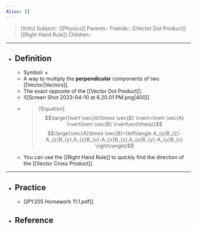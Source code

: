 ```yaml
---
Alias: []
---
```

> [!Info]
> Subject:: [[Physics]]
> Parents:: 
> Friends:: [[Vector Dot Product]] [[Right Hand Rule]]
> Children:: 
---
- ## Definition
	- Symbol: $\times$
	- A way to multiply the **perpendicular** components of two [[Vector|Vectors]].
	- The exact opposite of the [[Vector Dot Product]].
	- ![[Screen Shot 2023-04-10 at 6.20.01 PM.png|400]]
	- > [!Equation]
	  > $$\large{\lvert \vec{A}\times \vec{B} \rvert=\lvert \vec{A} \rvert\lvert \vec{B} \rvert\sin(\theta)}$$
	  > $$\large{\vec{A}\times \vec{B}=\left\langle A_{y}B_{z}-A_{z}B_{y},A_{z}B_{x}-A_{x}B_{z},A_{x}B_{y}-A_{y}B_{x} \right\rangle}$$
	- You can use the [[Right Hand Rule]] to quickly find the direction of the [[Vector Cross Product]].
---
- ## Practice
	- [[PY205 Homework 11.1.pdf]]
- ## Reference